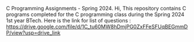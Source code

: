 C Programming Assignments - Spring 2024.
Hi, This repository contains C programs completed for the C programming class during the Spring 2024 1st year BTech.
Here is the link for list of questions : https://drive.google.com/file/d/1C_tu60MW8hDmjPG0ZxFFeSFUqBEGmmDP/view?usp=drive_link
